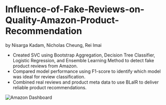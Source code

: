 # Influence-of-Fake-Reviews-on-Quality-Amazon-Product-Recommendation
by Nisarga Kadam, Nicholas Cheung, Rei Imai

- Created SVC using Bootstrap Aggregation, Decision Tree Classifier, Logistic Regression, and Ensemble Learning Method to detect fake product reviews from Amazon. 
- Compared model performance using F1-score to identify which model was ideal for review classification. 
- Combined real reviews and product meta data to use BLaIR to deliver reliable product recommendations. 


![Amazon Dashboard](https://github.com/nisargakadam/Influence-of-Fake-Reviews-on-Quality-Amazon-Product-Recommendation/Dashboard_final.png)

